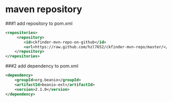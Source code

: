 maven repository
=================

###1 add repository to pom.xml

```xml
<repositories>
	 <repository>
		<id>ckfinder-mvn-repo-on-github</id>
		<url>https://raw.github.com/hzl7652/ckfinder-mvn-repo/master/</url>
	</repository>
</repositories>
```
###2 add dependency to pom.xml
```xml
<dependency>
	<groupId>org.beanio</groupId>
	<artifactId>beanio-ext</artifactId>
	<version>2.1.0</version>
</dependency>
```